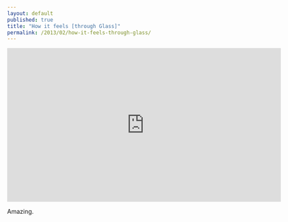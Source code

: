 ```yaml
---
layout: default
published: true
title: "How it feels [through Glass]"
permalink: /2013/02/how-it-feels-through-glass/
---
```


<iframe width="640" height="360" src="http://www.youtube.com/embed/v1uyQZNg2vE?rel=0" frameborder="0" allowfullscreen></iframe>

Amazing.